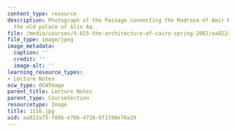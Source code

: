 ```yaml
---
content_type: resource
description: Photograph of the Passage connecting the Madrasa of Amir Khayerbak to
  the old palace of Alin Aq.
file: /media/courses/4-615-the-architecture-of-cairo-spring-2002/aa822a75f80be76b4726bf1198e78a29_1116.jpg
file_type: image/jpeg
image_metadata:
  caption: ''
  credit: ''
  image-alt: ''
learning_resource_types:
- Lecture Notes
ocw_type: OCWImage
parent_title: Lecture Notes
parent_type: CourseSection
resourcetype: Image
title: 1116.jpg
uid: aa822a75-f80b-e76b-4726-bf1198e78a29
---
```

